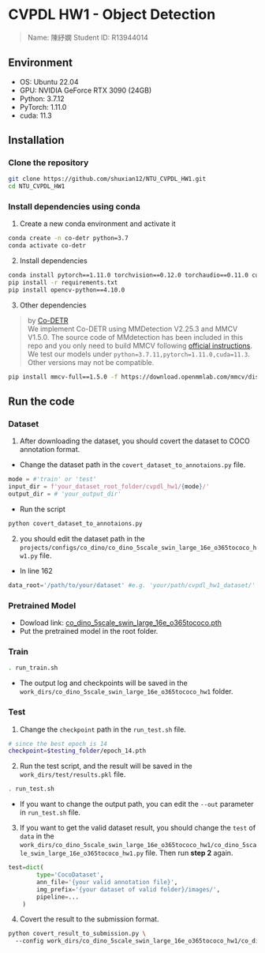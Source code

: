 # CVPDL HW1 - Object Detection

> Name: 陳紓嫻
> Student ID: R13944014

## Environment

- OS: Ubuntu 22.04
- GPU: NVIDIA GeForce RTX 3090 (24GB)
- Python: 3.7.12
- PyTorch: 1.11.0
- cuda: 11.3

## Installation

### Clone the repository

```bash
git clone https://github.com/shuxian12/NTU_CVPDL_HW1.git
cd NTU_CVPDL_HW1
```

### Install dependencies using conda

1. Create a new conda environment and activate it
```bash
conda create -n co-detr python=3.7
conda activate co-detr
```

2. Install dependencies
```bash
conda install pytorch==1.11.0 torchvision==0.12.0 torchaudio==0.11.0 cudatoolkit=11.3 -c pytorch
pip install -r requirements.txt
pip install opencv-python==4.10.0
```
3. Other dependencies

> by [Co-DETR](https://github.com/Sense-X/Co-DETR/tree/main?tab=readme-ov-file) \
> We implement Co-DETR using MMDetection V2.25.3 and MMCV V1.5.0. The source code of MMdetection has been included in this repo and you only need to build MMCV following [official instructions](https://github.com/open-mmlab/mmcv/tree/v1.5.0#installation). We test our models under `python=3.7.11,pytorch=1.11.0,cuda=11.3`. Other versions may not be compatible.

```bash
pip install mmcv-full==1.5.0 -f https://download.openmmlab.com/mmcv/dist/cu113/torch1.11.0/index.html
```

## Run the code

### Dataset
1. After downloading the dataset, you should covert the dataset to COCO annotation format.
* Change the dataset path in the `covert_dataset_to_annotaions.py` file.
```python
mode = #'train' or 'test'
input_dir = f'your_dataset_root_folder/cvpdl_hw1/{mode}/'
output_dir = # 'your_output_dir'
```
* Run the script
```bash
python covert_dataset_to_annotaions.py
```

2. you should edit the dataset path in the `projects/configs/co_dino/co_dino_5scale_swin_large_16e_o365tococo_hw1.py` file.
* In line 162
```python
data_root='/path/to/your/dataset' #e.g. 'your/path/cvpdl_hw1_dataset/'
```

### Pretrained Model

* Dowload link: [co_dino_5scale_swin_large_16e_o365tococo.pth](https://drive.google.com/file/d/1ffDz9lGNAjEF7iXzINZezZ4alx6S0KcO/view?usp=share_link)
* Put the pretrained model in the root folder.

### Train
```bash
. run_train.sh
```
* The output log and checkpoints will be saved in the `work_dirs/co_dino_5scale_swin_large_16e_o365tococo_hw1` folder.

### Test
1. Change the `checkpoint` path in the `run_test.sh` file.
```bash
# since the best epoch is 14
checkpoint=$testing_folder/epoch_14.pth
```
2. Run the test script, and the result will be saved in the `work_dirs/test/results.pkl` file.
```bash
. run_test.sh
```

* If  you want to change the output path, you can edit the `--out` parameter in `run_test.sh` file.

3. If you want to get the valid dataset result, you should change the `test` of `data` in the `work_dirs/co_dino_5scale_swin_large_16e_o365tococo_hw1/co_dino_5scale_swin_large_16e_o365tococo_hw1.py` file. Then run **step 2** again.
```python
test=dict(
        type='CocoDataset',
        ann_file='{your valid annotation file}',
        img_prefix='{your dataset of valid folder}/images/',
        pipeline=...
    )
```

4. Covert the result to the submission format.
```sh
python covert_result_to_submission.py \ 
  --config work_dirs/co_dino_5scale_swin_large_16e_o365tococo_hw1/co_dino_5scale_swin_large_16e_o365tococo_hw1.py --input_pkl work_dirs/test/results.pkl  --output work_dirs/test/results.json
```